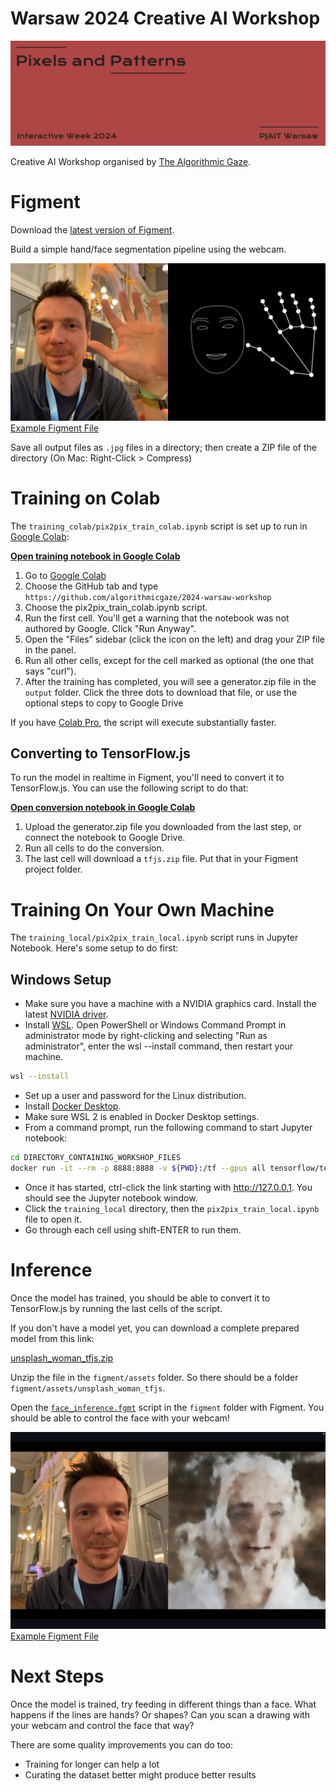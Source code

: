 # Warsaw 2024 Creative AI Workshop

![Banner](.github/workshop-banner.png)

Creative AI Workshop organised by [The Algorithmic Gaze](https://algorithmicgaze.com/).


# Figment

Download the [latest version of Figment](https://figmentapp.com/download/).

Build a simple hand/face segmentation pipeline using the webcam.

![Example output](.github/figment-segmentation-result.jpg)
[Example Figment File](figment/face_segmentation_webcam.fgmt)

Save all output files as `.jpg` files in a directory; then create a ZIP file of the directory (On Mac: Right-Click > Compress)

# Training on Colab

The `training_colab/pix2pix_train_colab.ipynb` script is set up to run in [Google Colab](https://colab.research.google.com/):

**[Open training notebook in Google Colab](https://colab.research.google.com/github/algorithmicgaze/2024-warsaw-workshop/blob/main/training_colab/pix2pix_train_colab.ipynb)**

1. Go to [Google Colab](https://colab.research.google.com/)
2. Choose the GitHub tab and type `https://github.com/algorithmicgaze/2024-warsaw-workshop`
3. Choose the pix2pix_train_colab.ipynb script.
4. Run the first cell. You'll get a warning that the notebook was not authored by Google. Click "Run Anyway".
5. Open the "Files" sidebar (click the icon on the left) and drag your ZIP file in the panel.
6. Run all other cells, except for the cell marked as optional (the one that says "curl").
7. After the training has completed, you will see a generator.zip file in the `output` folder. Click the three dots to download that file, or use the optional steps to copy to Google Drive

If you have [Colab Pro](https://colab.research.google.com/signup/pricing), the script will execute substantially faster.

## Converting to TensorFlow.js

To run the model in realtime in Figment, you'll need to convert it to TensorFlow.js. You can use the following script to do that:

**[Open conversion notebook in Google Colab](https://colab.research.google.com/github/algorithmicgaze/2024-warsaw-workshop/blob/main/training_colab/pix2pix_convert_to_tfjs.ipynb)**

1. Upload the generator.zip file you downloaded from the last step, or connect the notebook to Google Drive.
2. Run all cells to do the conversion.
3. The last cell will download a `tfjs.zip` file. Put that in your Figment project folder.

# Training On Your Own Machine

The `training_local/pix2pix_train_local.ipynb` script runs in Jupyter Notebook. Here's some setup to do first:

## Windows Setup

- Make sure you have a machine with a NVIDIA graphics card. Install the latest [NVIDIA driver](https://www.nvidia.com/download/index.aspx).
- Install [WSL](https://learn.microsoft.com/en-us/windows/wsl/install). Open PowerShell or Windows Command Prompt in administrator mode by right-clicking and selecting "Run as administrator", enter the wsl --install command, then restart your machine.

```bash
wsl --install
```

- Set up a user and password for the Linux distribution.
- Install [Docker Desktop](https://www.docker.com/products/docker-desktop).
- Make sure WSL 2 is enabled in Docker Desktop settings.
- From a command prompt, run the following command to start Jupyter notebook:

```bash
cd DIRECTORY_CONTAINING_WORKSHOP_FILES
docker run -it --rm -p 8888:8888 -v ${PWD}:/tf --gpus all tensorflow/tensorflow:latest-gpu-jupyter
```

- Once it has started, ctrl-click the link starting with http://127.0.0.1. You should see the Jupyter notebook window.
- Click the `training_local` directory, then the `pix2pix_train_local.ipynb` file to open it.
- Go through each cell using shift-ENTER to run them.


# Inference

Once the model has trained, you should be able to convert it to TensorFlow.js by running the last cells of the script.

If you don't have a model yet, you can download a complete prepared model from this link:

[unsplash_woman_tfjs.zip](https://enigmeta.s3.amazonaws.com/2022-kikk-workshop/unsplash_woman_tfjs.zip)

Unzip the file in the `figment/assets` folder. So there should be a folder `figment/assets/unsplash_woman_tfjs`.

Open the [`face_inference.fgmt`](figment/face_inference.fgmt) script in the `figment` folder with Figment. You should be able to control the face with your webcam!

![Figment Inference Example](.github/figment-inference.jpeg)
[Example Figment File](figment/face_inference.fgmt)

# Next Steps

Once the model is trained, try feeding in different things than a face. What happens if the lines are hands? Or shapes? Can you scan a drawing with your webcam and control the face that way?

There are some quality improvements you can do too:

- Training for longer can help a lot
- Curating the dataset better might produce better results

